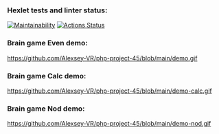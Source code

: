 ### Hexlet tests and linter status:
[![Maintainability](https://api.codeclimate.com/v1/badges/c1c877db9adc7e722303/maintainability)](https://codeclimate.com/github/Alexsey-VR/php-project-45/maintainability)
[![Actions Status](https://github.com/Alexsey-VR/php-project-45/actions/workflows/hexlet-check.yml/badge.svg)](https://github.com/Alexsey-VR/php-project-45/actions)

### Brain game Even demo:
https://github.com/Alexsey-VR/php-project-45/blob/main/demo.gif

### Brain game Calc demo:
https://github.com/Alexsey-VR/php-project-45/blob/main/demo-calc.gif

### Brain game Nod demo:
https://github.com/Alexsey-VR/php-project-45/blob/main/demo-nod.gif
